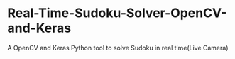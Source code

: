# Real-Time-Sudoku-Solver-OpenCV-and-Keras
A OpenCV and Keras Python tool to solve Sudoku in real time(Live Camera)
